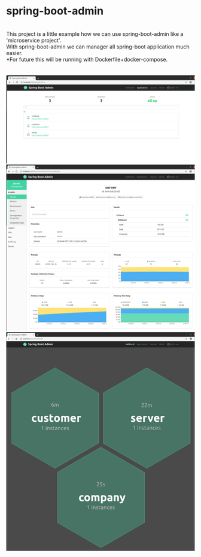 # spring-boot-admin
\
This project is a little example how we can use spring-boot-admin like a 'microservice project'. \
With spring-boot-admin we can manager all spring-boot application much easier.
\
*For future this will be running with Dockerfile+docker-compose.
\
\
\
<img src="https://github.com/java-tips/spring-boot-admin/blob/development/assets/02.png?raw=true" width="800">
<img src="https://github.com/java-tips/spring-boot-admin/blob/development/assets/03.png?raw=true" width="800">
<img src="https://github.com/java-tips/spring-boot-admin/blob/development/assets/01.png?raw=true" width="800">
